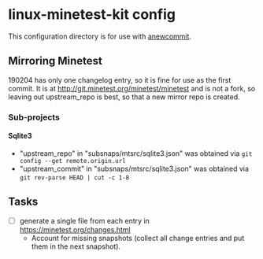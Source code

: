 # linux-minetest-kit config
This configuration directory is for use with
[anewcommit](https://github.com/poikilos/anewcommit).


## Mirroring Minetest
190204 has only one changelog entry, so it is fine for use as the
first commit. It is at http://git.minetest.org/minetest/minetest and
is not a fork, so leaving out upstream_repo is best, so that a new
mirror repo is created.

### Sub-projects
#### Sqlite3
- "upstream_repo" in "subsnaps/mtsrc/sqlite3.json" was obtained via
  `git config --get remote.origin.url`
- "upstream_commit" in "subsnaps/mtsrc/sqlite3.json" was obtained via
  `git rev-parse HEAD | cut -c 1-8`


## Tasks
- [ ] generate a single file from each entry in
  https://minetest.org/changes.html
  - Account for missing snapshots (collect all change entries and put
    them in the next snapshot).
